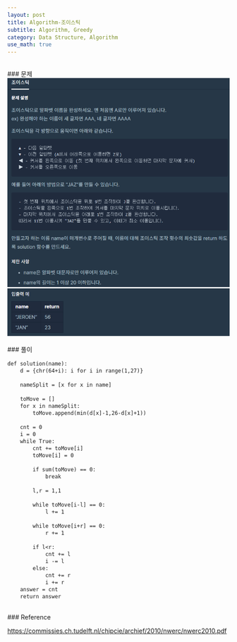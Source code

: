 ```yaml
---
layout: post
title: Algorithm-조이스틱
subtitle: Algorithm, Greedy
category: Data Structure, Algorithm
use_math: true
---
```


<br>
### 문제

<br>
<center><img src = '/post_img/200313/image3.png' width="600"/></center>
<center><img src = '/post_img/200313/image4.png' width="600"/></center>

<br>
### 풀이

```
def solution(name):
    d = {chr(64+i): i for i in range(1,27)}

    nameSplit = [x for x in name]

    toMove = []
    for x in nameSplit:
        toMove.append(min(d[x]-1,26-d[x]+1))

    cnt = 0
    i = 0
    while True:
        cnt += toMove[i]
        toMove[i] = 0

        if sum(toMove) == 0:
            break

        l,r = 1,1

        while toMove[i-l] == 0:
            l += 1

        while toMove[i+r] == 0:
            r += 1

        if l<r:
            cnt += l
            i -= l
        else:
            cnt += r
            i += r
    answer = cnt
    return answer
```

<br>
### Reference

https://commissies.ch.tudelft.nl/chipcie/archief/2010/nwerc/nwerc2010.pdf
